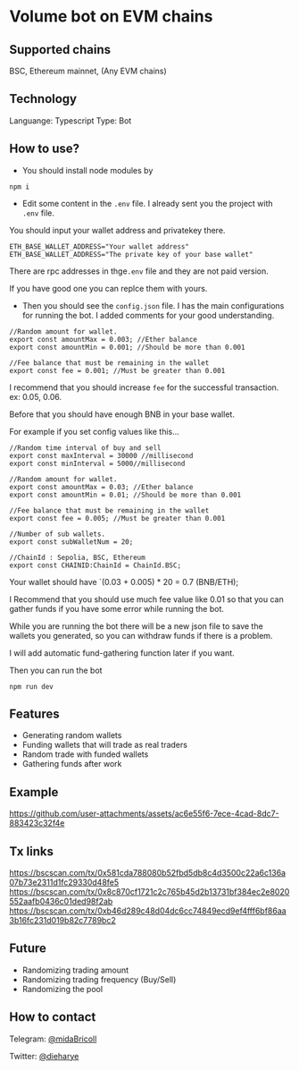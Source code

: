 # Volume bot on EVM chains

## Supported chains
BSC, Ethereum mainnet, (Any EVM chains)

## Technology

Languange: Typescript
Type: Bot

## How to use?

- You should install node modules by
```
npm i
```

- Edit some content in the `.env` file. I already sent you the project with `.env` file.

You should input your wallet address and privatekey there.
```
ETH_BASE_WALLET_ADDRESS="Your wallet address"
ETH_BASE_WALLET_ADDRESS="The private key of your base wallet"
```
There are rpc addresses in thge`.env` file and they are not paid version.

If you have good one you can replce them with yours.

- Then you should see the `config.json` file. I has the main configurations for running the bot. I added comments for your good understanding.
```
//Random amount for wallet.
export const amountMax = 0.003; //Ether balance
export const amountMin = 0.001; //Should be more than 0.001

//Fee balance that must be remaining in the wallet
export const fee = 0.001; //Must be greater than 0.001
```

I recommend that you should increase `fee` for the successful transaction. ex: 0.05, 0.06.

Before that you should have enough BNB in your base wallet.

For example if you set config values like this...
```
//Random time interval of buy and sell
export const maxInterval = 30000 //millisecond
export const minInterval = 5000//millisecond

//Random amount for wallet.
export const amountMax = 0.03; //Ether balance
export const amountMin = 0.01; //Should be more than 0.001

//Fee balance that must be remaining in the wallet
export const fee = 0.005; //Must be greater than 0.001

//Number of sub wallets.
export const subWalletNum = 20;

//ChainId : Sepolia, BSC, Ethereum
export const CHAINID:ChainId = ChainId.BSC;
```

Your wallet should have `(0.03 + 0.005) * 20 = 0.7 (BNB/ETH);

I Recommend that you should use much fee value like 0.01 so that you can gather funds if you have some error while running the bot.

While you are running the bot there will be a new json file to save the wallets you generated, so you can withdraw funds if there is a problem.

I will add automatic fund-gathering function later if you want.


Then you can run the bot
```
npm run dev
```


## Features
- Generating random wallets
- Funding wallets that will trade as real traders
- Random trade with funded wallets
- Gathering funds after work

## Example


https://github.com/user-attachments/assets/ac6e55f6-7ece-4cad-8dc7-883423c32f4e



## Tx links
https://bscscan.com/tx/0x581cda788080b52fbd5db8c4d3500c22a6c136a07b73e2311d1fc29330d48fe5
https://bscscan.com/tx/0x8c870cf1721c2c765b45d2b13731bf384ec2e8020552aafb0436c01ded98f2ab
https://bscscan.com/tx/0xb46d289c48d04dc6cc74849ecd9ef4fff6bf86aa3b16fc231d019b82c7789bc2

## Future
- Randomizing trading amount
- Randomizing trading frequency (Buy/Sell)
- Randomizing the pool

## How to contact
Telegram: [@midaBricoll](https://t.me/midaBricoll)

Twitter: [@dieharye](https://x.com/dieharye)
